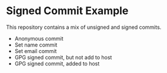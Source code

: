 # Signed Commit Example
This repository contains a mix of unsigned and signed commits.
- Anonymous commit
- Set name commit
- Set email commit
- GPG signed commit, but not add to host
- GPG signed commit, added to host
